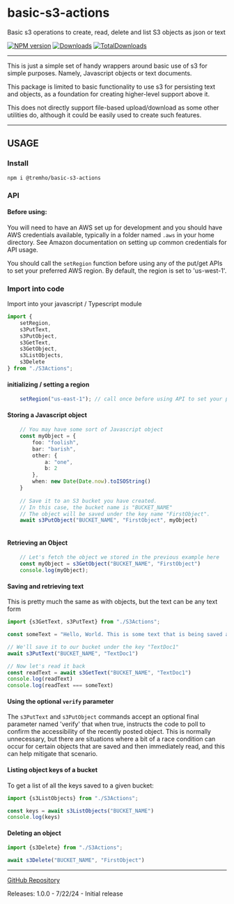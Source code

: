 # basic-s3-actions
Basic s3 operations to create, read, delete and list S3 objects as json or text

[![NPM version][npm-image]][npm-url]
[![Downloads][downloads-image]][npm-url]
[![TotalDownloads][total-downloads-image]][npm-url]

[build-status]: https://travis-ci.org/tremho/basic-s3-actions.svg?branch=master

[build-url]: https://travis-ci.org/tremho/basic-s3-actions

[npm-image]: http://img.shields.io/npm/v/basic-s3-actions.svg

[npm-url]: https://npmjs.org/package/basic-s3-actions

[downloads-image]: http://img.shields.io/npm/dm/ibasic-s3-actions.svg

[total-downloads-image]: http://img.shields.io/npm/dt/basic-s3-actions.svg?label=total%20downloads

----

This is just a simple set of handy wrappers around basic use of s3 for simple purposes. 
Namely, Javascript objects or text documents.

This package is limited to basic functionality to use s3 for persisting text and objects, as a foundation for creating
higher-level support above it.

This does not directly support file-based upload/download as some other utilities do, although it could be easily used
to create such features.

----

## USAGE

### Install
`npm i @tremho/basic-s3-actions`

### API

#### Before using:
You will need to have an AWS set up for development and you should have AWS credentials available, typically in a folder named `.aws` in your
home directory.  See Amazon documentation on setting up common credentials for API usage.

You should call the `setRegion` function before using any of the put/get APIs to set your preferred AWS region.
By default, the region is set to 'us-west-1'.

### Import into code
Import into your javascript / Typescript module

```typescript
import {
    setRegion,
    s3PutText,
    s3PutObject,
    s3GetText,
    s3GetObject,
    s3ListObjects,
    s3Delete
} from "./S3Actions";

```

#### initializing / setting a region
```typescript
    setRegion("us-east-1"); // call once before using API to set your preferred region.
```

#### Storing a Javascript object
```typescript
    // You may have some sort of Javascript object
    const myObject = {
        foo: "foolish",
        bar: "barish",
        other: {
            a: "one",
            b: 2
        },
        when: new Date(Date.now).toISOString()
    }
    
    // Save it to an S3 bucket you have created.
    // In this case, the bucket name is "BUCKET_NAME"
    // The object will be saved under the key name "FirstObject".
    await s3PutObject("BUCKET_NAME", "FirstObject", myObject)
    
```

#### Retrieving an Object
```typescript
    // Let's fetch the object we stored in the previous example here
    const myObject = s3GetObject("BUCKET_NAME", "FirstObject")
    console.log(myObject);
```

#### Saving and retrieving text
This is pretty much the same as with objects, but the text can be any text form

```typescript
import {s3GetText, s3PutText} from "./S3Actions";

const someText = "Hello, World. This is some text that is being saved as an example."

// We'll save it to our bucket under the key "TextDoc1"
await s3PutText("BUCKET_NAME", "TextDoc1")

// Now let's read it back
const readText = await s3GetText("BUCKET_NAME", "TextDoc1")
console.log(readText)
console.log(readText === someText)
```

#### Using the optional `verify` parameter
The `s3PutText` and `s3PutObject` commands accept an optional final parameter named 'verify' that when true, 
instructs the code to poll to confirm the accessibility of the recently posted object.  This is normally unnecessary,
but there are situations where a bit of a race condition can occur for certain objects that are saved and then immediately read,
and this can help mitigate that scenario.

#### Listing object keys of a bucket
To get a list of all the keys saved to a given bucket:

```typescript
import {s3ListObjects} from "./S3Actions";

const keys = await s3ListObjects("BUCKET_NAME")
console.log(keys)
```

#### Deleting an object

```typescript
import {s3Delete} from "./S3Actions";

await s3Delete("BUCKET_NAME", "FirstObject")
```
----

[GitHub Repository](https://github.com/tremho/basic-s3-actions)

Releases:
1.0.0 - 7/22/24 - Initial release

 
 
 
 
 
 
 
 
 
